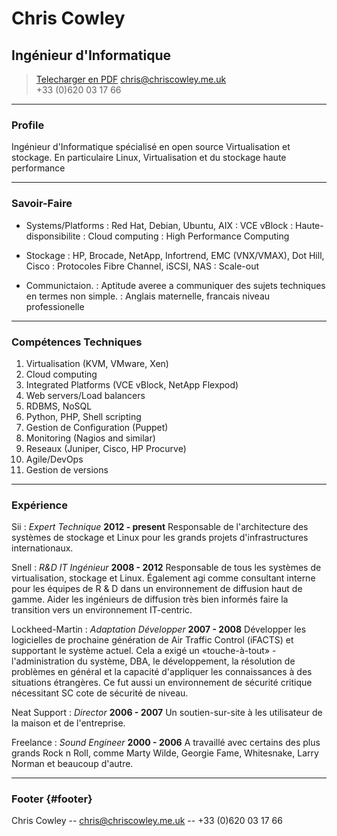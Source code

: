 # Chris Cowley
## Ingénieur d'Informatique

> [Telecharger en PDF](french.pdf)
> [chris@chriscowley.me.uk](chris@chriscowley.me.uk)  
> +33 (0)620 03 17 66

------

### Profile

Ingénieur d'Informatique spécialisé en open source Virtualisation et stockage. En particulaire Linux, Virtualisation et du stockage haute performance

------

### Savoir-Faire

* Systems/Platforms
  : Red Hat, Debian, Ubuntu, AIX
  : VCE vBlock
  : Haute-disponsibilite
  : Cloud computing
  : High Performance Computing

* Stockage
  : HP, Brocade, NetApp, Infortrend, EMC (VNX/VMAX), Dot Hill, Cisco
  : Protocoles Fibre Channel, iSCSI, NAS
  : Scale-out

* Communictaion.
  : Aptitude averee a communiquer des sujets techniques en termes non simple.
  : Anglais maternelle, francais niveau professionelle

-------

### Compétences Techniques

1. Virtualisation (KVM, VMware, Xen)
1. Cloud computing
1. Integrated Platforms (VCE vBlock, NetApp Flexpod)
1. Web servers/Load balancers
1. RDBMS, NoSQL
1. Python, PHP, Shell scripting
1. Gestion de Configuration (Puppet)
1. Monitoring (Nagios and similar)
1. Reseaux (Juniper, Cisco, HP Procurve)
1. Agile/DevOps
1. Gestion de versions

------

### Expérience

Sii
: *Expert Technique*
  __2012 - present__
  Responsable de l'architecture des systèmes de stockage et Linux pour les grands projets d'infrastructures internationaux.

Snell
: *R&D IT Ingénieur*
  __2008 - 2012__
  Responsable de tous les systèmes de virtualisation, stockage et Linux. Également agi comme consultant interne pour les équipes de R & D dans un environnement de diffusion haut de gamme. Aider les ingénieurs de diffusion très bien informés faire la transition vers un environnement IT-centric.
  
Lockheed-Martin
: *Adaptation Développer*
  __2007 - 2008__
  Développer les logicielles de prochaine génération de Air Traffic Control (iFACTS) et supportant le système actuel. Cela a exigé un «touche-à-tout» - l'administration du système, DBA, le développement, la résolution de problèmes en général et la capacité d'appliquer les connaissances à des situations étrangères. Ce fut aussi un environnement de sécurité critique nécessitant SC cote de sécurité de niveau.

Neat Support
: *Director*
  __2006 - 2007__
  Un soutien-sur-site à les utilisateur de la maison et de l'entreprise.
  
Freelance
: *Sound Engineer*
  __2000 - 2006__
  A travaillé avec certains des plus grands Rock n Roll, comme Marty Wilde, Georgie Fame, Whitesnake, Larry Norman et beaucoup d'autre.

------

### Footer {#footer}

Chris Cowley -- [chris@chriscowley.me.uk](chris@chriscowley.me.uk) -- +33 (0)620 03 17 66

